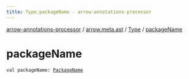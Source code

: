 ```yaml
---
title: Type.packageName - arrow-annotations-processor
---
```


[arrow-annotations-processor](../../index.html) / [arrow.meta.ast](../index.html) / [Type](index.html) / [packageName](./package-name.html)

# packageName

`val packageName: `[`PackageName`](../-package-name/index.html)
